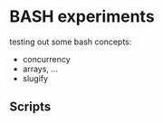 # BASH experiments

testing out some bash concepts: 
* concurrency
* arrays, ...
* slugify


## Scripts
